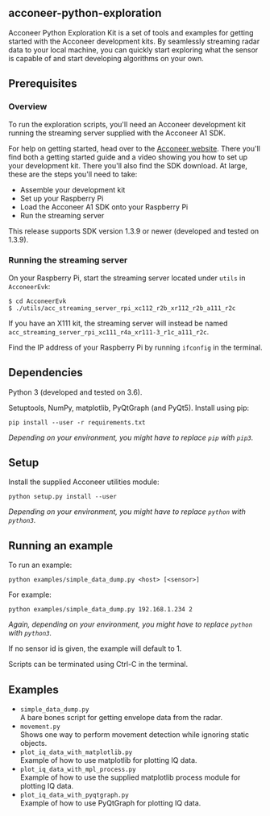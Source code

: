 acconeer-python-exploration
---------------------------

Acconeer Python Exploration Kit is a set of tools and examples for getting started with the Acconeer development kits. By seamlessly streaming radar data to your local machine, you can quickly start exploring what the sensor is capable of and start developing algorithms on your own.

## Prerequisites
### Overview

To run the exploration scripts, you'll need an Acconeer development kit running the streaming server supplied with the Acconeer A1 SDK.

For help on getting started, head over to the [Acconeer website](https://www.acconeer.com/products). There you'll find both a getting started guide and a video showing you how to set up your development kit. There you'll also find the SDK download. At large, these are the steps you'll need to take:

* Assemble your development kit
* Set up your Raspberry Pi
* Load the Acconeer A1 SDK onto your Raspberry Pi
* Run the streaming server

This release supports SDK version 1.3.9 or newer (developed and tested on 1.3.9).

### Running the streaming server

On your Raspberry Pi, start the streaming server located under `utils` in `AcconeerEvk`:
```
$ cd AcconeerEvk
$ ./utils/acc_streaming_server_rpi_xc112_r2b_xr112_r2b_a111_r2c
```
If you have an X111 kit, the streaming server will instead be named `acc_streaming_server_rpi_xc111_r4a_xr111-3_r1c_a111_r2c`.

Find the IP address of your Raspberry Pi by running `ifconfig` in the terminal.

## Dependencies

Python 3 (developed and tested on 3.6).

Setuptools, NumPy, matplotlib, PyQtGraph (and PyQt5). Install using pip:
```
pip install --user -r requirements.txt
```
_Depending on your environment, you might have to replace `pip` with `pip3`._

## Setup

Install the supplied Acconeer utilities module:

```
python setup.py install --user
```

_Depending on your environment, you might have to replace `python` with `python3`._

## Running an example

To run an example:
```
python examples/simple_data_dump.py <host> [<sensor>]
```
For example:
```
python examples/simple_data_dump.py 192.168.1.234 2
```
_Again, depending on your environment, you might have to replace `python` with `python3`._

If no sensor id is given, the example will default to 1.

Scripts can be terminated using Ctrl-C in the terminal.

## Examples
- `simple_data_dump.py` \
  A bare bones script for getting envelope data from the radar.
- `movement.py` \
  Shows one way to perform movement detection while ignoring static objects.
- `plot_iq_data_with_matplotlib.py` \
  Example of how to use matplotlib for plotting IQ data.
- `plot_iq_data_with_mpl_process.py` \
  Example of how to use the supplied matplotlib process module for plotting IQ data.
- `plot_iq_data_with_pyqtgraph.py` \
  Example of how to use PyQtGraph for plotting IQ data.
